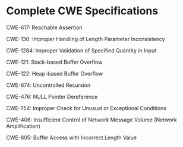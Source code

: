 

# Complete CWE Specifications

CWE-617: Reachable Assertion

CWE-130: Improper Handling of Length Parameter Inconsistency

CWE-1284: Improper Validation of Specified Quantity in Input

CWE-121: Stack-based Buffer Overflow

CWE-122: Heap-based Buffer Overflow

CWE-674: Uncontrolled Recursion

CWE-476: NULL Pointer Dereference

CWE-754: Improper Check for Unusual or Exceptional Conditions

CWE-406: Insufficient Control of Network Message Volume (Network Amplification)

CWE-805: Buffer Access with Incorrect Length Value
